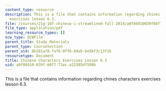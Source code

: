 ```yaml
---
content_type: resource
description: This is a file that contains information regarding chines characters
  exercises lesson 6.3.
file: /courses/21g-107-chinese-i-streamlined-fall-2014/a0f86910039f60f771eca15385df590b_MIT21G_107F14_L6_st3_6.3.pdf
file_type: application/pdf
learning_resource_types: []
ocw_type: OCWFile
parent_title: Study Materials
parent_type: CourseSection
parent_uid: 8b281a78-7af6-0ff6-b9ab-be5bf3c13f16
resourcetype: Document
title: Chinese Characters Exercises Lesson 6.3
uid: a0f86910-039f-60f7-71ec-a15385df590b
---
```

This is a file that contains information regarding chines characters exercises lesson 6.3.

